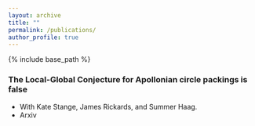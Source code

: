 ```yaml
---
layout: archive
title: ""
permalink: /publications/
author_profile: true
---
```


{% include base_path %}

### The Local-Global Conjecture for Apollonian circle packings is false
* With Kate Stange, James Rickards, and Summer Haag.
* Arxiv
